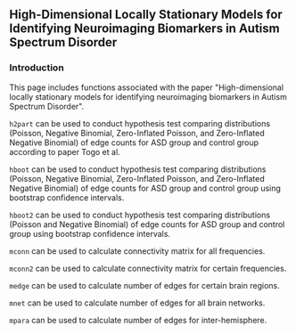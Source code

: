 ## High-Dimensional Locally Stationary Models for Identifying Neuroimaging Biomarkers in Autism Spectrum Disorder

### Introduction

This page includes functions associated with the paper "High-dimensional locally stationary models for identifying neuroimaging biomarkers in Autism Spectrum Disorder". 

`h2part` can be used to conduct hypothesis test comparing distributions (Poisson, Negative Binomial, Zero-Inflated Poisson, and Zero-Inflated Negative Binomial) of edge counts for ASD group and control group according to paper Togo et al.

`hboot` can be used to conduct hypothesis test comparing distributions (Poisson, Negative Binomial, Zero-Inflated Poisson, and Zero-Inflated Negative Binomial) of edge counts for ASD group and control group using bootstrap confidence intervals. 

`hboot2` can be used to conduct hypothesis test comparing distributions (Poisson and Negative Binomial) of edge counts for ASD group and control group using bootstrap confidence intervals. 

`mconn` can be used to calculate connectivity matrix for all frequencies. 

`mconn2` can be used to calculate connectivity matrix for certain frequencies. 

`medge` can be used to calculate number of edges for certain brain regions. 

`mnet` can be used to calculate number of edges for all brain networks. 

`mpara` can be used to calculate number of edges for inter-hemisphere. 




